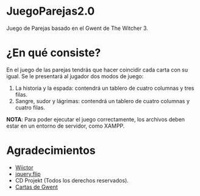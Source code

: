 # JuegoParejas2.0
Juego de Parejas basado en el Gwent de The Witcher 3.

# ¿En qué consiste?
En el juego de las parejas tendrás que hacer coincidir cada carta con su igual.
Se le presentará al jugador dos modos de juego:

1. La historia y la espada: contendrá un tablero de cuatro columnas y tres filas.
2. Sangre, sudor y lágrimas: contendrá un tablero de cuatro columnas y cuatro filas.

**NOTA**: Para poder ejecutar el juego correctamente, los archivos deben estar en un entorno de servidor, como XAMPP.

# Agradecimientos
* [Wiictor](https://github.com/wiictor/)
* [jquery.flip](https://nnattawat.github.io/flip/)
* CD Projekt (Todos los derechos reservados).
* [Cartas de Gwent](https://github.com/matt77hias/Gwent)

